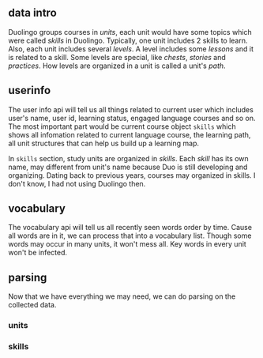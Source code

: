 
## data intro

Duolingo groups courses in *units*, each unit would have some topics which were called *skills* in Duolingo. Typically, one unit includes 2 skills to learn. Also, each unit includes several *levels*. A level includes some *lessons* and it is related to a skill. Some levels are special, like *chests*, *stories* and *practices*. How levels are organized in a unit is called a unit's *path*.

## userinfo

The user info api will tell us all things related to current user which includes user's name, user id, learning status, engaged language courses and so on. The most important part would be current course object `skills` which shows all infomation related to current language course, the learning path, all unit structures that can help us build up a learning map.

In `skills` section, study units are organized in *skills*. Each *skill* has its own name, may different from unit's name because Duo is still developing and organizing. Dating back to previous years, courses may organized in skills. I don't know, I had not using Duolingo then.

## vocabulary

The vocabulary api will tell us all recently seen words order by time. Cause all words are in it, we can process that into a vocabulary list. Though some words may occur in many units, it won't mess all. Key words in every unit won't be infected.

## parsing

Now that we have everything we may need, we can do parsing on the collected data.

### units

### skills
